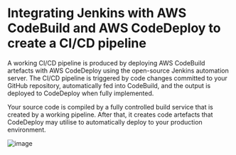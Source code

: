 # Integrating Jenkins with AWS CodeBuild and AWS CodeDeploy to create a CI/CD pipeline
A working CI/CD pipeline is produced by deploying AWS CodeBuild artefacts with AWS CodeDeploy using the open-source Jenkins automation server. The CI/CD pipeline is triggered by code changes committed to your GitHub repository, automatically fed into CodeBuild, and the output is deployed to CodeDeploy when fully implemented.

Your source code is compiled by a fully controlled build service that is created by a working pipeline. After that, it creates code artefacts that CodeDeploy may utilise to automatically deploy to your production environment.

![image](https://user-images.githubusercontent.com/91371224/236111285-ff908fbb-ea08-4957-af29-bd97d5c718a5.png)
